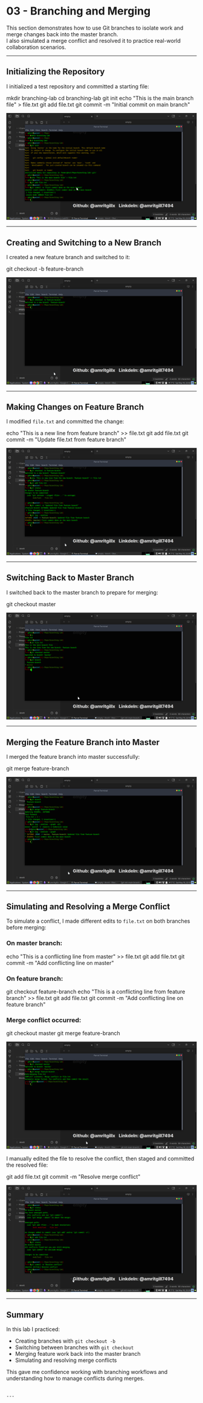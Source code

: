 # 03 - Branching and Merging

This section demonstrates how to use Git branches to isolate work and merge changes back into the master branch.  
I also simulated a merge conflict and resolved it to practice real-world collaboration scenarios.

---

## Initializing the Repository

I initialized a test repository and committed a starting file:

mkdir branching-lab
cd branching-lab
git init
echo "This is the main branch file" > file.txt
git add file.txt
git commit -m "Initial commit on main branch"

![Git Init Main Branch](screenshots/git-init-main-branch.png)

---

## Creating and Switching to a New Branch

I created a new feature branch and switched to it:

git checkout -b feature-branch

![Git New Branch](screenshots/git-new-branch.png)

---

## Making Changes on Feature Branch

I modified `file.txt` and committed the change:

echo "This is a new line from feature branch" >> file.txt
git add file.txt
git commit -m "Update file.txt from feature branch"

![Feature Branch Update](screenshots/git-feature-branch-update-file.png)

---

## Switching Back to Master Branch

I switched back to the master branch to prepare for merging:

git checkout master

![Switch to Main](screenshots/git-switch-to-master.png)

---

## Merging the Feature Branch into Master

I merged the feature branch into master successfully:

git merge feature-branch

![Branches Merged](screenshots/git-branches-merged.png)

---

## Simulating and Resolving a Merge Conflict

To simulate a conflict, I made different edits to `file.txt` on both branches before merging:

### On master branch:

echo "This is a conflicting line from master" >> file.txt
git add file.txt
git commit -m "Add conflicting line on master"

### On feature branch:

git checkout feature-branch
echo "This is a conflicting line from feature branch" >> file.txt
git add file.txt
git commit -m "Add conflicting line on feature branch"

### Merge conflict occurred:

git checkout master
git merge feature-branch

![Merge Conflict Issue](screenshots/git-merge-conflict-issue.png)

I manually edited the file to resolve the conflict, then staged and committed the resolved file:

git add file.txt
git commit -m "Resolve merge conflict"

![Conflict Resolved](screenshots/git-conflict-resolved.png)

---

## Summary

In this lab I practiced:

* Creating branches with `git checkout -b`
* Switching between branches with `git checkout`
* Merging feature work back into the master branch
* Simulating and resolving merge conflicts

This gave me confidence working with branching workflows and understanding how to manage conflicts during merges.

```

---

